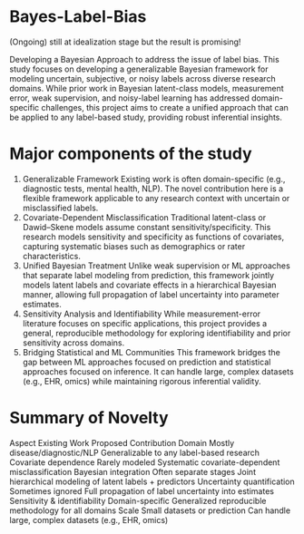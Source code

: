 # Bayes-Label-Bias 
(Ongoing) still at idealization stage but the result is promising!

Developing a Bayesian Approach to address the issue of label bias. This study focuses on developing a generalizable Bayesian framework for modeling uncertain, subjective, or noisy labels across diverse research domains. While prior work in Bayesian latent-class models, measurement error, weak supervision, and noisy-label learning has addressed domain-specific challenges, this project aims to create a unified approach that can be applied to any label-based study, providing robust inferential insights.

# Major components of the study

1. Generalizable Framework
Existing work is often domain-specific (e.g., diagnostic tests, mental health, NLP). The novel contribution here is a flexible framework applicable to any research context with uncertain or misclassified labels.
2. Covariate-Dependent Misclassification
Traditional latent-class or Dawid–Skene models assume constant sensitivity/specificity. This research models sensitivity and specificity as functions of covariates, capturing systematic biases such as demographics or rater characteristics.
3. Unified Bayesian Treatment
Unlike weak supervision or ML approaches that separate label modeling from prediction, this framework jointly models latent labels and covariate effects in a hierarchical Bayesian manner, allowing full propagation of label uncertainty into parameter estimates.
4. Sensitivity Analysis and Identifiability
While measurement-error literature focuses on specific applications, this project provides a general, reproducible methodology for exploring identifiability and prior sensitivity across domains.
5. Bridging Statistical and ML Communities
This framework bridges the gap between ML approaches focused on prediction and statistical approaches focused on inference. It can handle large, complex datasets (e.g., EHR, omics) while maintaining rigorous inferential validity.

# Summary of Novelty

Aspect	Existing Work	Proposed Contribution
Domain	Mostly disease/diagnostic/NLP	Generalizable to any label-based research
Covariate dependence	Rarely modeled	Systematic covariate-dependent misclassification
Bayesian integration	Often separate stages	Joint hierarchical modeling of latent labels + predictors
Uncertainty quantification	Sometimes ignored	Full propagation of label uncertainty into estimates
Sensitivity & identifiability	Domain-specific	Generalized reproducible methodology for all domains
Scale	Small datasets or prediction	Can handle large, complex datasets (e.g., EHR, omics)
